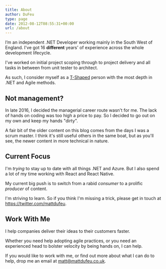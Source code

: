 ```yaml
---
title: About
author: DuFeu
type: page
date: 2012-08-12T08:55:31+00:00
url: /about
---
```


I’m an independent .NET Developer working mainly in the South West of England. I've got 16 **different** years' of experience across the whole development lifecycle.

I've worked on initial project scoping through to project delivery and all tasks in between from unit tester to architect.

As such, I consider myself as a [T-Shaped](https://en.wikipedia.org/wiki/T-shaped_skills) person with the most depth in .NET and Agile methods.

## Not management?

In late 2016, I decided the managerial career route wasn't for me. The lack of hands on coding was too high a price to pay. So I decided to go out on my own and keep my hands "dirty".

A fair bit of the older content on this blog comes from the days I was a scrum master. I think it's still useful others in the same boat, but as you'll see, the newer content in more technical in nature.

## Current Focus

I'm _trying_ to stay up to date with all things .NET and Azure. But I also spend a lot of my time working with React and React Native.

My current big push is to switch from a rabid _consumer_ to a prolific _producer_ of content.

I'm striving to learn. So if you think I'm missing a trick, please get in touch at <https://twitter.com/mattdufeu>.

## Work With Me

I help companies deliver their ideas to their customers faster.

Whether you need help adopting agile practices, or you need an experienced head to bolster velocity by being hands on, I can help.

If you would like to work with me, or find out more about what I can do to help, drop me an email at [matt@mattdufeu.co.uk](mailto:matt@mattdufeu.co.uk).
